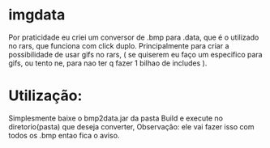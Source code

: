 # imgdata

Por praticidade eu criei um conversor de .bmp para .data, que é o utilizado no rars, que funciona com click duplo. Principalmente para criar a possibilidade de usar gifs no rars, ( se quiserem eu faço um especifico para gifs, ou tento ne, para nao ter q fazer 1 bilhao de includes ).

# Utilização:

Simplesmente baixe o bmp2data.jar da pasta Build e execute no diretorio(pasta) que deseja converter,
Observação: ele vai fazer isso com todos os .bmp entao fica o aviso.
